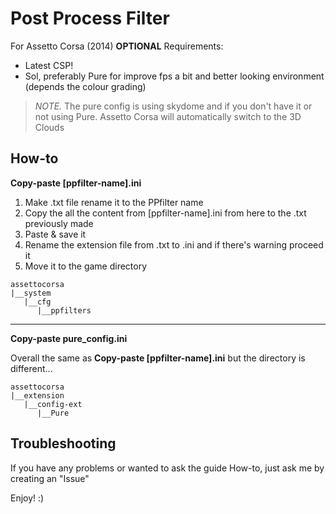 # Post Process Filter
For Assetto Corsa (2014) **OPTIONAL** Requirements:
- Latest CSP!
- Sol, preferably Pure for improve fps a bit and better looking environment (depends the colour grading)

> *NOTE.* The pure config is using skydome and if you don't have it or not using Pure. Assetto Corsa will automatically switch to the 3D Clouds

## How-to
**Copy-paste [ppfilter-name].ini**
1. Make .txt file rename it to the PPfilter name
2. Copy the all the content from [ppfilter-name].ini from here to the .txt previously made
3. Paste & save it
4. Rename the extension file from .txt to .ini and if there's warning proceed it
5. Move it to the game directory

```
assettocorsa
|__system
   |__cfg
      |__ppfilters
```

---

**Copy-paste pure_config.ini**

Overall the same as **Copy-paste [ppfilter-name].ini** but the directory is different...

```
assettocorsa
|__extension
   |__config-ext
      |__Pure
```

## Troubleshooting
If you have any problems or wanted to ask the guide How-to, just ask me by creating an "Issue"

Enjoy! :)
